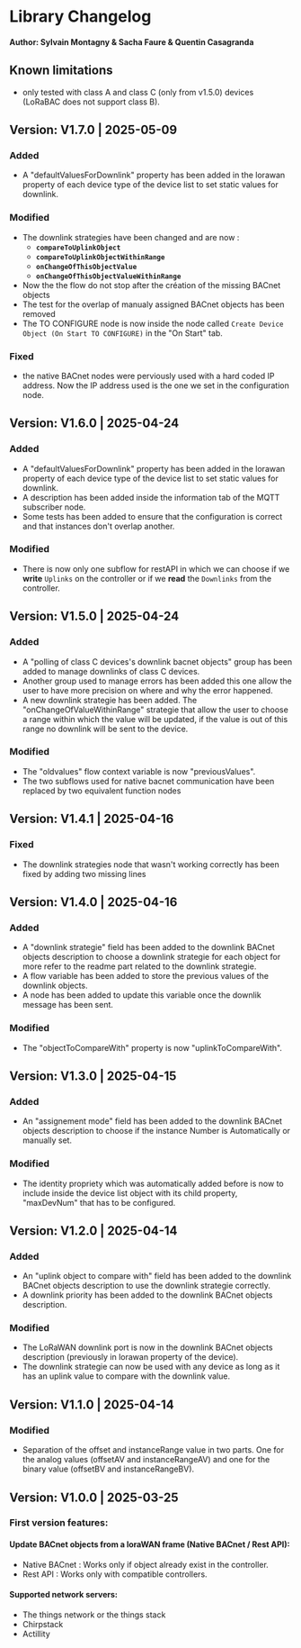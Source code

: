 # Library Changelog
#### Author: Sylvain Montagny & Sacha Faure & Quentin Casagranda 


## Known limitations
* only tested with class A  and class C (only from v1.5.0) devices (LoRaBAC does not support class B).

## Version: V1.7.0 | 2025-05-09

### Added
- A "defaultValuesForDownlink" property has been added in the lorawan property of each device type of the device list to set static values for downlink.

### Modified
- The downlink strategies have been changed and are now :
    - **`compareToUplinkObject`**
    - **`compareToUplinkObjectWithinRange`** 
    - **`onChangeOfThisObjectValue`** 
    - **`onChangeOfThisObjectValueWithinRange`** 
- Now the the flow do not stop after the création of the missing BACnet objects
- The test for the overlap of manualy assigned BACnet objects has been removed
- The TO CONFIGURE node is now inside the node called `Create Device Object (On Start TO CONFIGURE)` in the "On Start" tab.

### Fixed
- the native BACnet nodes were perviously used with a hard coded IP address. Now the IP address used is the one we set in the configuration node.

## Version: V1.6.0 | 2025-04-24

### Added
- A "defaultValuesForDownlink" property has been added in the lorawan property of each device type of the device list to set static values for downlink.
- A description has been added inside the information tab of the MQTT subscriber node.
- Some tests has been added to ensure that the configuration is correct and that instances don't overlap another.

### Modified
- There is now only one subflow for restAPI in which we can choose if we **write** `Uplinks` on the controller or if we **read** the `Downlinks` from the controller.    

## Version: V1.5.0 | 2025-04-24

### Added
- A "polling of class C devices's downlink bacnet objects" group has been added to manage downlinks of class C devices.
- Another group used to manage errors has been added this one allow the user to have more precision on where and why the error happened.
- A new downlink strategie has been added. The "onChangeOfValueWithinRange" strategie that allow the user to choose a range within which the value will be updated, if the value is out of this range no downlink will be sent to the device.

### Modified
- The "oldvalues" flow context variable is now "previousValues".
- The two subflows used for native bacnet communication have been replaced by two equivalent function nodes 

## Version: V1.4.1 | 2025-04-16

### Fixed
- The downlink strategies node that wasn't working correctly has been fixed by adding two missing lines


## Version: V1.4.0 | 2025-04-16

### Added
- A "downlink strategie" field has been added to the downlink BACnet objects description to choose a downlink strategie for each object for more refer to the readme part related to the downlink strategie.
- A flow variable has been added to store the previous values of the downlink objects.
- A node has been added to update this variable once the downlik message has been sent. 

### Modified
- The "objectToCompareWith" property is now "uplinkToCompareWith".

## Version: V1.3.0 | 2025-04-15

### Added
- An "assignement mode" field has been added to the downlink BACnet objects description to choose if the instance Number is Automatically or manually set.

### Modified
- The identity propriety which was automatically added before is now to include inside the device list object with its child property, "maxDevNum" that has to be configured. 

## Version: V1.2.0 | 2025-04-14

### Added
- An "uplink object to compare with" field has been added to the downlink BACnet objects description to use the downlink strategie correctly.
- A downlink priority has been added to the downlink BACnet objects description.

### Modified
- The LoRaWAN downlink port is now in the downlink BACnet objects description (previously in lorawan property of the device).
- The downlink strategie can now be used with any device as long as it has an uplink value to compare with the downlink value.


## Version: V1.1.0 | 2025-04-14

### Modified
- Separation of the offset and instanceRange value in two parts. One for the analog values (offsetAV and instanceRangeAV) and one for the binary value (offsetBV and instanceRangeBV).


## Version: V1.0.0 | 2025-03-25

### First version features:

#### Update BACnet objects from a loraWAN frame (Native BACnet / Rest API):
- Native BACnet : Works only if object already exist in the controller. 
- Rest API : Works only with compatible controllers.

#### Supported network servers:
- The things network or the things stack
- Chirpstack
- Actillity